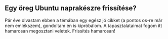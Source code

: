 ## Egy öreg Ubuntu naprakészre frissítése?
Pár éve olvastam ebben a témában egy egész jó cikket (a pontos os-re már nem emlékszem), gondoltam én is kipróbálom. A tapasztalataimat fogom itt hamarosan megosztani veletek. Frissítés hamarosan!